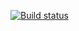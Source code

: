 [![Build status](https://ci.appveyor.com/api/projects/status/a3ahqrm8tje0uiky/branch/main?svg=true)](https://ci.appveyor.com/project/aaskripkina/carddelivery/branch/main)